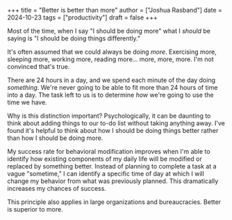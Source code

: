+++
title = "Better is better than more"
author = ["Joshua Rasband"]
date = 2024-10-23
tags = ["productivity"]
draft = false
+++

Most of the time, when I say "I should be doing more" what I _should_ be saying is
"I should be doing things differently."

It's often assumed that we could always be doing _more_. Exercising more, sleeping
more, working more, reading more&hellip; more, more, more. I'm not convinced that's
true.

There are 24 hours in a day, and we spend each minute of the day doing
_something_. We're never going to be able to fit more than 24 hours of time into a
day. The task left to us is to determine _how_ we're going to use the time we
have.

Why is this distinction important? Psychologically, it can be daunting to think
about adding things to our to-do list without taking anything away. I've found
it's helpful to think about how I should be doing things better rather than how
I should be doing more.

My success rate for behavioral modification improves when I'm able to identify
how existing components of my daily life will be modified or replaced by
something better. Instead of planning to complete a task at a vague
"sometime," I can identify a specific time of day at which I will change my
behavior from what was previously planned. This dramatically increases my
chances of success.

This principle also applies in large organizations and bureaucracies. Better is
superior to more.
